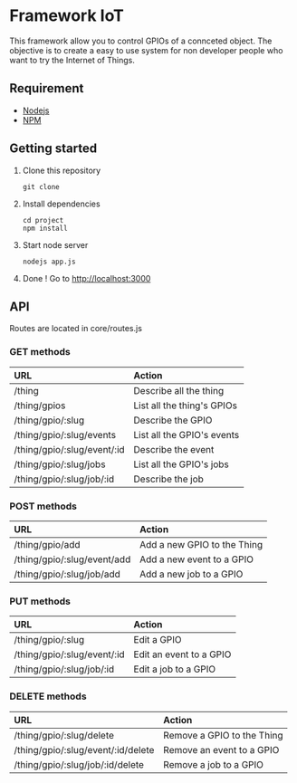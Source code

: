# Framework IoT
This framework allow you to control GPIOs of a connceted object. The objective is to create a easy to use system for non developer people who want to try the Internet of Things.

## Requirement
- [Nodejs](https://nodejs.org/)
- [NPM](https://www.npmjs.com/)

## Getting started
1.	Clone this repository
	`````
	git clone 
	`````

2.	Install dependencies
	`````
	cd project
	npm install
	`````

3.	Start node server
	`````
	nodejs app.js
	`````

4.	Done ! Go to [http://localhost:3000](http://localhost:3000)

## API

Routes are located in core/routes.js

### GET methods
| URL								| Action						|
| :-------------------------------- | :---------------------------- |
| /thing							| Describe all the thing 		|
| /thing/gpios 						| List all the thing's GPIOs 	|
| /thing/gpio/:slug 				| Describe the GPIO 			|
| /thing/gpio/:slug/events 			| List all the GPIO's events 	|
| /thing/gpio/:slug/event/:id 		| Describe the event 			|
| /thing/gpio/:slug/jobs 			| List all the GPIO's jobs 		|
| /thing/gpio/:slug/job/:id 		| Describe the job 				|

### POST methods
| URL								| Action						|
| :-------------------------------- | :---------------------------- |
| /thing/gpio/add					| Add a new GPIO to the Thing 	|
| /thing/gpio/:slug/event/add 		| Add a new event to a GPIO 	|
| /thing/gpio/:slug/job/add 		| Add a new job to a GPIO 		|

### PUT methods
| URL								| Action						|
| :-------------------------------- | :---------------------------- |
| /thing/gpio/:slug 				| Edit a GPIO 					|
| /thing/gpio/:slug/event/:id 		| Edit an event to a GPIO 		|
| /thing/gpio/:slug/job/:id 		| Edit a job to a GPIO 			|

### DELETE methods
| URL									| Action						|
| :------------------------------------ | :---------------------------- |
| /thing/gpio/:slug/delete				| Remove a GPIO to the Thing 	|
| /thing/gpio/:slug/event/:id/delete 	| Remove an event to a GPIO 	|
| /thing/gpio/:slug/job/:id/delete 		| Remove a job to a GPIO 		|